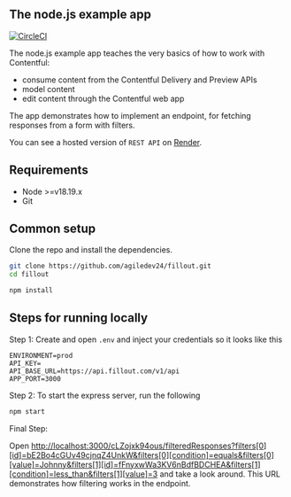 ## The node.js example app

[![CircleCI](https://img.shields.io/circleci/project/github/contentful/the-example-app.nodejs.svg)](https://circleci.com/gh/contentful/the-example-app.nodejs)

The node.js example app teaches the very basics of how to work with Contentful:

- consume content from the Contentful Delivery and Preview APIs
- model content
- edit content through the Contentful web app

The app demonstrates how to implement an endpoint, for fetching responses from a form with filters.

You can see a hosted version of `REST API` on <a href="https://fillout-obwp.onrender.com/cLZojxk94ous/filteredResponses?filters[0][id]=bE2Bo4cGUv49cjnqZ4UnkW&filters[0][condition]=equals&filters[0][value]=Johnny&filters[1][id]=fFnyxwWa3KV6nBdfBDCHEA&filters[1][condition]=less_than&filters[1][value]=3" target="_blank">Render</a>.

## Requirements

* Node >=v18.19.x
* Git

## Common setup

Clone the repo and install the dependencies.

```bash
git clone https://github.com/agiledev24/fillout.git
cd fillout
```

```bash
npm install
```

## Steps for running locally
Step 1: Create and open `.env` and inject your credentials so it looks like this

```
ENVIRONMENT=prod
API_KEY=
API_BASE_URL=https://api.fillout.com/v1/api
APP_PORT=3000
```

Step 2: To start the express server, run the following
```bash
npm start
```
Final Step:

Open [http://localhost:3000/cLZojxk94ous/filteredResponses?filters[0][id]=bE2Bo4cGUv49cjnqZ4UnkW&filters[0][condition]=equals&filters[0][value]=Johnny&filters[1][id]=fFnyxwWa3KV6nBdfBDCHEA&filters[1][condition]=less_than&filters[1][value]=3](http://localhost:3000/cLZojxk94ous/filteredResponses?filters[0][id]=bE2Bo4cGUv49cjnqZ4UnkW&filters[0][condition]=equals&filters[0][value]=Johnny&filters[1][id]=fFnyxwWa3KV6nBdfBDCHEA&filters[1][condition]=less_than&filters[1][value]=3) and take a look around. This URL demonstrates how filtering works in the endpoint.